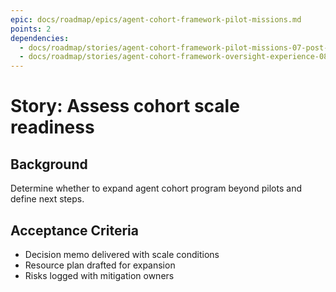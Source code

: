 ```yaml
---
epic: docs/roadmap/epics/agent-cohort-framework-pilot-missions.md
points: 2
dependencies:
  - docs/roadmap/stories/agent-cohort-framework-pilot-missions-07-post-mission-retro.md
  - docs/roadmap/stories/agent-cohort-framework-oversight-experience-08-ga-ready.md
---
```

# Story: Assess cohort scale readiness

## Background
Determine whether to expand agent cohort program beyond pilots and define next steps.

## Acceptance Criteria
- Decision memo delivered with scale conditions
- Resource plan drafted for expansion
- Risks logged with mitigation owners
